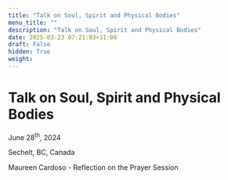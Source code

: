 ```yaml
---
title: "Talk on Soul, Spirit and Physical Bodies"
menu_title: ""
description: "Talk on Soul, Spirit and Physical Bodies"
date: 2025-03-23 07:21:03+11:00
draft: False
hidden: True
weight:
---
```

# Talk on Soul, Spirit and Physical Bodies

June 28<sup>th</sup>, 2024

Sechelt, BC, Canada

Maureen Cardoso - Reflection on the Prayer Session

